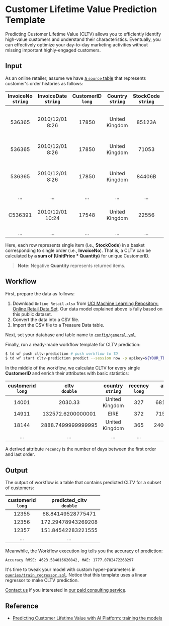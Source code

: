 Customer Lifetime Value Prediction Template
===

Predicting Customer Lifetime Value (CLTV) allows you to efficiently identify high-value customers and understand their characteristics. Eventually, you can effectively optimize your day-to-day marketing activities without missing important highly-engaged customers.

## Input

As an online retailer, assume we have [a `source` table](./config/general.yml#L3) that represents customer's order histories as follows:

| InvoiceNo<br/>`string` | InvoiceDate<br/>`string` | CustomerID<br/>`long` | Country<br/>`string` | StockCode<br/>`string` | Description<br/>`string` | UnitPrice <br/>`double` | Quantity<br/>`long` | 
|:---:|:---:|:---:|:---:|:---:|:---:|:---:|:---:|
| 536365 | 2010/12/01 8:26 | 17850 | United Kingdom | 85123A | WHITE HANGING HEART T-LIGHT HOLDER | 2.55 | 6 |
| 536365 | 2010/12/01 8:26 | 17850 | United Kingdom | 71053 | WHITE METAL LANTERN | 3.39 | 6 |
| 536365 | 2010/12/01 8:26 | 17850 | United Kingdom | 84406B | CREAM CUPID HEARTS COAT HANGER | 2.75 | 8 |
| ... |...|...| ...|...|...|...|...|
| C536391 | 2010/12/01 10:24 | 17548 | United Kingdom | 22556 | PLASTERS IN TIN CIRCUS PARADE  | 1.65 | -12 |
| ... |...|...| ...|...|...|...|...|

Here, each row represents single item (i.e., **StockCode**) in a basket corresponding to single order (i.e., **InvoiceNo**). That is, a CLTV can be calculated by **a sum of (UnitPrice * Quantity)** for unique CustomerID.

> **Note:** Negative **Quantity** represents returned items.

## Workflow

First, prepare the data as follows:

1. Download `Online Retail.xlsx` from [UCI Machine Learning Repository: Online Retail Data Set](http://archive.ics.uci.edu/ml/datasets/Online+Retail). Our data model explained above is fully based on this public dataset.
2. Convert the data into a CSV file.
3. Import the CSV file to a Treasure Data table. 

Next, set your database and table name to [`config/general.yml`](./config/general.yml).

Finally, run a ready-made workflow template for CLTV prediction:

```sh
$ td wf push cltv-prediction # push workflow to TD
$ td wf start cltv-prediction predict --session now -p apikey=${YOUR_TD_API_KEY}
```

In the middle of the workflow, we calculate CLTV for every single **CustomerID** and enrich their attributes with basic statistics:

| customerid<br/>`long` | cltv<br/>`double` | country<br/>`string` | recency<br/>`long` | avg_basket_value<br/>`double` | avg_basket_size<br/>`long` | cnt_returns<br/>`long` | has_returned<br/>`boolean` |
|:---:|:---:|:---:|:---:|:---:|:---:|:---:|:---:|
| 14001 | 2030.33 | United Kingdom | 327 | 681.0266666666666 | 320.6666666666667 | 1 | 1 |
| 14911 | 132572.6200000001 |  EIRE | 372 | 715.5475621890546 | 400.5721393034826 | 47 | 1 |
| 18144 | 2888.7499999999995 | United Kingdom | 365 | 240.72916666666666 | 111.91666666666667 | 0 | 0 |
| ... |...|...| ...|...|...|...|...|

A derived attribute `recency` is the number of days between the first order and last order. 

## Output

The output of workflow is a table that contains predicted CLTV for a subset of customers:

| customerid<br/>`long` | predicted_cltv<br/>`double` |
|:---:|:---:|
|12355|68.84149528775471|
|12356|172.29478943269208|
|12357|151.84542283221555|
| ... | ... |

Meanwhile, the Workflow execution log tells you the accuracy of prediction:

```
Accuracy RMSE: 4623.584016620842, MAE: 1777.0782472268297
```

It's time to tweak your model with custom hyper-parameters in [`queries/train_regressor.sql`](./queries/train_regressor.sql). Notice that this template uses a linear regressor to make CLTV prediction.

[Contact us](https://www.treasuredata.com/contact_us) if you interested in [our paid consulting service](https://docs.treasuredata.com/articles/data-science-consultation).

## Reference

- [Predicting Customer Lifetime Value with AI Platform: training the models](https://cloud.google.com/solutions/machine-learning/clv-prediction-with-offline-training-train)
